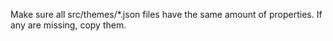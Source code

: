 Make sure all src/themes/\*.json files have the same amount of properties. If any are missing, copy them.
